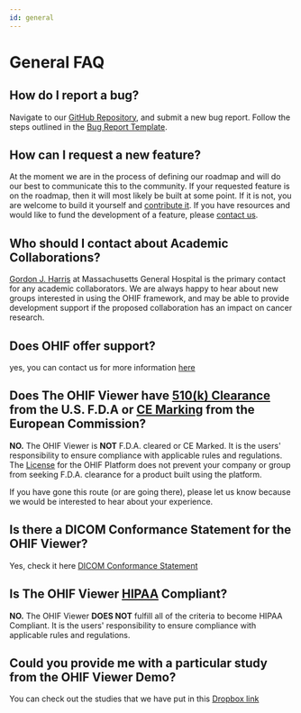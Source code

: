 ```yaml
---
id: general
---
```




# General FAQ


## How do I report a bug?

Navigate to our [GitHub Repository][new-issue], and submit a new bug report.
Follow the steps outlined in the [Bug Report Template][bug-report-template].

## How can I request a new feature?

At the moment we are in the process of defining our roadmap and will do our best
to communicate this to the community. If your requested feature is on the
roadmap, then it will most likely be built at some point. If it is not, you are
welcome to build it yourself and [contribute it](../development/contributing.md).
If you have resources and would like to fund the development of a feature,
please [contact us](https://ohif.org/get-support).


## Who should I contact about Academic Collaborations?

[Gordon J. Harris](https://www.dfhcc.harvard.edu/insider/member-detail/member/gordon-j-harris-phd/)
at Massachusetts General Hospital is the primary contact for any academic
collaborators. We are always happy to hear about new groups interested in using
the OHIF framework, and may be able to provide development support if the
proposed collaboration has an impact on cancer research.

## Does OHIF offer support?

yes, you can contact us for more information [here](https://ohif.org/get-support)


## Does The OHIF Viewer have [510(k) Clearance][501k-clearance] from the U.S. F.D.A or [CE Marking][ce-marking] from the European Commission?

**NO.** The OHIF Viewer is **NOT** F.D.A. cleared or CE Marked. It is the users'
responsibility to ensure compliance with applicable rules and regulations. The
[License](https://github.com/OHIF/Viewers/blob/master/LICENSE) for the OHIF
Platform does not prevent your company or group from seeking F.D.A. clearance
for a product built using the platform.

If you have gone this route (or are going there), please let us know because we
would be interested to hear about your experience.

## Is there a DICOM Conformance Statement for the OHIF Viewer?

Yes, check it here [DICOM Conformance Statement](https://docs.google.com/document/d/1hbDlUApX4svX33gAUGxGfD7fXXZNaBsX0hSePbc-hNA/edit?usp=sharing)

## Is The OHIF Viewer [HIPAA][hipaa-def] Compliant?

**NO.** The OHIF Viewer **DOES NOT** fulfill all of the criteria to become HIPAA
Compliant. It is the users' responsibility to ensure compliance with applicable
rules and regulations.

## Could you provide me with a particular study from the OHIF Viewer Demo?

You can check out the studies that we have put in this [Dropbox link](https://www.dropbox.com/scl/fo/66xidsx13pn0zf3b9cbfq/ADaCgn7aT29WMlnTdT_WRXM?rlkey=rratvx6g4kfxnswjdbupewjye&dl=0)





<!--
  Links
  -->
[general]: ../faq.md#general
[technical]: ../faq.md#technical
[report-bug]: ../faq.md#how-do-i-report-a-bug
[new-feature]: ../faq.md#how-can-i-request-a-new-feature
[commercial-support]: ../faq.md#does-ohif-offer-commercial-support
[academic]: ../faq.md#who-should-i-contact-about-academic-collaborations
[fda-clearance]: ../faq.md#does-the-ohif-viewer-have-510k-clearance-from-the-us-fda-or-ce-marking-from-the-european-commission
[hipaa]: ../faq.md#is-the-ohif-viewer-hipaa-compliant
[501k-clearance]: https://www.fda.gov/MedicalDevices/DeviceRegulationandGuidance/HowtoMarketYourDevice/PremarketSubmissions/PremarketNotification510k/
[ce-marking]: https://ec.europa.eu/growth/single-market/ce-marking_en
[hipaa-def]: https://en.wikipedia.org/wiki/Health_Insurance_Portability_and_Accountability_Act
[new-issue]: https://github.com/OHIF/Viewers/issues/new/choose
[bug-report-template]: https://github.com/OHIF/Viewers/issues/new?assignees=&labels=Bug+Report+%3Abug%3A&template=---bug-report.md&title=
